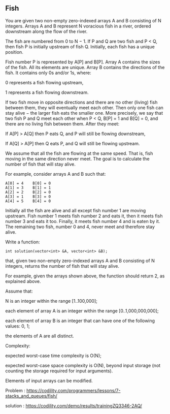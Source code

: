Fish
-------------
You are given two non-empty zero-indexed arrays A and B consisting of N integers. Arrays A and B represent N voracious fish in a river, ordered downstream along the flow of the river.

The fish are numbered from 0 to N − 1. If P and Q are two fish and P < Q, then fish P is initially upstream of fish Q. Initially, each fish has a unique position.

Fish number P is represented by A[P] and B[P]. Array A contains the sizes of the fish. All its elements are unique. Array B contains the directions of the fish. It contains only 0s and/or 1s, where:

0 represents a fish flowing upstream, </p>
1 represents a fish flowing downstream. </p>
If two fish move in opposite directions and there are no other (living) fish between them, they will eventually meet each other. Then only one fish can stay alive − the larger fish eats the smaller one. More precisely, we say that two fish P and Q meet each other when P < Q, B[P] = 1 and B[Q] = 0, and there are no living fish between them. After they meet:

If A[P] > A[Q] then P eats Q, and P will still be flowing downstream, </p>
If A[Q] > A[P] then Q eats P, and Q will still be flowing upstream. </p>
We assume that all the fish are flowing at the same speed. That is, fish moving in the same direction never meet. The goal is to calculate the number of fish that will stay alive.

For example, consider arrays A and B such that:

    A[0] = 4    B[0] = 0
    A[1] = 3    B[1] = 1
    A[2] = 2    B[2] = 0
    A[3] = 1    B[3] = 0
    A[4] = 5    B[4] = 0
Initially all the fish are alive and all except fish number 1 are moving upstream. Fish number 1 meets fish number 2 and eats it, then it meets fish number 3 and eats it too. Finally, it meets fish number 4 and is eaten by it. The remaining two fish, number 0 and 4, never meet and therefore stay alive.

Write a function:

    int solution(vector<int> &A, vector<int> &B);

that, given two non-empty zero-indexed arrays A and B consisting of N integers, returns the number of fish that will stay alive.

For example, given the arrays shown above, the function should return 2, as explained above.

Assume that:

N is an integer within the range [1..100,000]; </p>
each element of array A is an integer within the range [0..1,000,000,000]; </p>
each element of array B is an integer that can have one of the following values: 0, 1; </p>
the elements of A are all distinct. </p>
Complexity:

expected worst-case time complexity is O(N); </p>
expected worst-case space complexity is O(N), beyond input storage (not counting the storage required for input arguments). </p>
Elements of input arrays can be modified.


Problem : https://codility.com/programmers/lessons/7-stacks_and_queues/fish/ </p>
solution : https://codility.com/demo/results/trainingZQ3346-2AQ/ </p>

